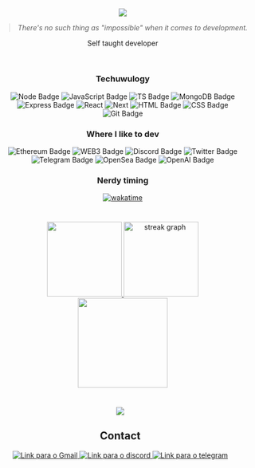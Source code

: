 #

<div align="center">
<section>
  <img src="https://profile-counter.glitch.me/%7Bjvrl18%7D/count.svg" />
</section>

> _There's no such thing as "impossible" when it comes to development._

</section>

  Self taught developer
<div style="display: flex; justify-content: center" align="center">

	
</div>

#

<section align="center">
</section>
<div style="justify-content: center" align="center">
  <div>
    <p style="text-align: center;">

### Techuwulogy

![Node Badge](https://img.shields.io/badge/-Node.js-339933?style=for-the-badge&logo=node.js&logoColor=white)
![JavaScript Badge](https://img.shields.io/badge/-JavaScript-FCC624?style=for-the-badge&logo=JavaScript&logoColor=323330)
![TS Badge](https://img.shields.io/badge/Typescript-007acc?style=for-the-badge&logo=typescript&logoColor=white)
![MongoDB Badge](https://img.shields.io/badge/MongoDB-0?style=for-the-badge&logo=MongoDB&logoColor=white)
![Express Badge](https://img.shields.io/badge/-Express.js-green?style=for-the-badge&logo=Express&logoColor=black)
![React](https://img.shields.io/badge/react-%2320232a.svg?style=for-the-badge&logo=react&logoColor=%2361DAFB)
![Next](https://img.shields.io/badge/nextJS-%2320232a.svg?style=for-the-badge&logo=next.js&logoColor=%2361DAFB)
![HTML Badge](https://img.shields.io/badge/-HTML-E34F26?style=for-the-badge&logo=html5&logoColor=white)
![CSS Badge](https://img.shields.io/badge/-CSS-1572B6?style=for-the-badge&logo=css3&logoColor=white)
![Git Badge](https://img.shields.io/badge/-Git-F05032?style=for-the-badge&logo=git&logoColor=white)

</p>
</div>

  <div>

  </div>

  <div>
    <p>

### Where I like to dev

![Ethereum Badge](https://img.shields.io/badge/ethereum-1572B6?style=for-the-badge&logo=ethereum)
![WEB3 Badge](https://img.shields.io/badge/WEB3-000?style=for-the-badge)
![Discord Badge](https://img.shields.io/badge/Discord-5865F2?style=for-the-badge&logo=discord&logoColor=white)
![Twitter Badge](https://img.shields.io/badge/Twitter-1DA1F2?style=for-the-badge&logo=twitter&logoColor=white)
![Telegram Badge](https://img.shields.io/badge/telegram-fff?style=for-the-badge&logo=telegram)
![OpenSea Badge](https://img.shields.io/badge/OpenSEA-fff?style=for-the-badge&logo=opensea)
![OpenAI Badge](https://img.shields.io/badge/-OpenAi-000?style=for-the-badge&logo=openai)

</p>

  </div>

</div>

### Nerdy timing

[![wakatime](https://wakatime.com/badge/user/c7a5e8d6-0c47-451a-affe-b7735e691e04.svg?style=for-the-badge)](https://wakatime.com/@c7a5e8d6-0c47-451a-affe-b7735e691e04)

#

<div align="center">

  <a href="https://github.com/JVRL18">
  <img height="150em" src="https://github-readme-stats.vercel.app/api/top-langs/?username=JVRL18&layout=compact&langs_count=7&theme=dark"/>
 <img src="https://streak-stats.demolab.com?user=JVRL18&locale=en&mode=daily&theme=dark&hide_border=false&border_radius=5" height="150" alt="streak graph"  />
 </a>
</div>

<div align="center">
<img height="180em" src="https://github-readme-stats.vercel.app/api/wakatime?username=JVRL18&layout=compact&langs_count=8"/>

</div>

#
<div style="display: flex; justify-content: center" align="center">

<section style="margin-right: 10px;">

  <img src="https://lanyard.cnrad.dev/api/272371726329970688">

  <h2>Contact</h2>
  <a href="mailto:joaovitor_rlima@hotmail.com" target="_blank">
    <img alt="Link para o Gmail" src="https://img.shields.io/badge/Gmail-D14836?style=for-the-badge&logo=gmail&logoColor=white"/>
  </a>
  <a href="https://discord.com/users/272371726329970688" target="_blank">
    <img alt="Link para o discord" src="https://img.shields.io/badge/Discord-5865f2?style=for-the-badge&logo=discord&logoColor=white"/>
  </a>
  <a href="https://t.me/JAYBOT_0x" target="_blank">
        <img alt="Link para o telegram" src="https://img.shields.io/badge/Telegram-white?style=for-the-badge&logo=telegram&logoColor=black"/>
  </a>
</section>

</div>
